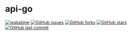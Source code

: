 # api-go
[![wakatime](https://wakatime.com/badge/github/wendreof/api-go.svg)](https://wakatime.com/badge/github/wendreof/api-go)
[![GitHub issues](https://img.shields.io/github/issues/wendreof/api-go)](https://github.com/wendreof/api-go/issues)
[![GitHub forks](https://img.shields.io/github/forks/wendreof/api-go)](https://github.com/wendreof/api-go/network)
[![GitHub stars](https://img.shields.io/github/stars/wendreof/api-go)](https://github.com/wendreof/api-go/stargazers)
[![GitHub last commit](https://img.shields.io/github/last-commit/wendreof/api-go)](https://github.com/wendreof/api-go/commits/master)
